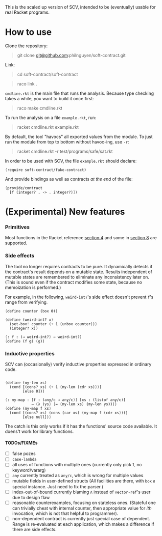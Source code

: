 This is the scaled up version of SCV,
intended to be (eventually) usable for real Racket programs.

How to use
=========================================

Clone the repository:

> git clone git@github.com:philnguyen/soft-contract.git

Link:

> cd soft-contract/soft-contract

> raco link .

`cmdline.rkt` is the main file that runs the analysis.
Because type checking takes a while, you want to build it once first:

> raco make cmdline.rkt

To run the analysis on a file `example.rkt`, run:

> racket cmdline.rkt example.rkt

By default, the tool "havocs" all exported values from the module.
To just run the module from top to bottom without havoc-ing, use `-r`:

> racket cmdline.rkt -r test/programs/safe/sat.rkt

In order to be used with SCV, the file `example.rkt` should declare:

```{racket}
(require soft-contract/fake-contract)
```

And provide bindings as well as contracts *at the end* of the file:

```{racket}
(provide/contract
  [f (integer? . -> . integer?)])
```


(Experimental) New features
=========================================

### Primitives

Most functions in the Racket reference [section 4](http://docs.racket-lang.org/reference/data.html)
and some in [section 8](http://docs.racket-lang.org/reference/contracts.html)
are supported.


### Side effects

The tool no longer requires contracts to be pure.
It dynamically detects if the contract's result depends on a mutable state.
Results independent of mutable states are remembered
to eliminate any inconsistency later on.
(This is sound even if the contract modifies some state,
because no memoization is performed.)

For example, in the following, `weird-int?`'s side effect
doesn't prevent `f`'s range from verifying.

```{racket}
(define counter (box 0))

(define (weird-int? x)
  (set-box! counter (+ 1 (unbox counter)))
  (integer? x))

(: f : (→ weird-int?) → weird-int?)
(define (f g) (g))
```


### Inductive properties

SCV can (occasionally) verify inductive properties expressed in ordinary code.

```{racket}

(define (my-len xs)
  (cond [(cons? xs) (+ 1 (my-len (cdr xs)))]
        [else 0]))

(: my-map : [f : (any/c → any/c)] [xs : (listof any/c)]
            → (λ (ys) (= (my-len xs) (my-len ys))))
(define (my-map f xs)
  (cond [(cons? xs) (cons (car xs) (my-map f (cdr xs)))]
        [else null]))
```

The catch is this only works if it has the functions' source code available.
It doens't work for library functions.


#### TODOs/FIXMEs
* [ ] false pozes
* [ ] `case-lambda`
* [ ] all uses of functions with multiple ones (currently only pick 1, no keyword/vararg)
* [ ] `any` currently treated as `any/c`, which is wrong for multiple values
* [ ] mutable fields in user-defined structs (All facilities are there, with `box` a special instance. Just need to fix the parser.)
* [ ] index-out-of-bound currently blaming `Λ` instead of `vector-ref`'s user due to design flaw
* [ ] reasonable counterexamples, focusing on stateless ones.
      (Stateful one can trivially cheat with internal counter, then appropriate value for *ith* invocation,
       which is not that helpful to programmer).
* [ ] non-dependent contract is currently just special case of dependent.
      Range is re-evaluated at each application, which makes a difference if there are side effects.

